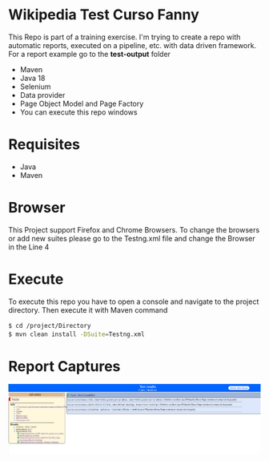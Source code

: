 # Wikipedia Test Curso Fanny

This Repo is part of a training exercise. I'm trying to create a repo with automatic reports, executed on a pipeline, etc. with data driven framework. For a report example go to the **test-output** folder

  - Maven
  - Java 18
  - Selenium
  - Data provider 
  - Page Object Model and Page Factory
  - You can execute this repo windows  

# Requisites

  - Java 
  - Maven

# Browser

This Project support Firefox and Chrome Browsers. To change the browsers or add new suites please go to the Testng.xml file and change the Browser in the Line 4

# Execute

To execute this repo you have to open a console and navigate to the project directory. Then execute it with Maven command

```sh
$ cd /project/Directory
$ mvn clean install -DSuite=Testng.xml 
```

# Report Captures

![](https://raw.githubusercontent.com/moisesGlb/automationTraningFanny/main/screenshoots/report.png)

